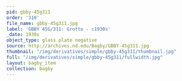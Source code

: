 ```yaml
---
pid: gbby-45g311
order: '310'
file_name: gbby-45g311.jpg
label: 'GBBY 45G/311: Grotto - c1930s'
_date: 1930s
object_type: glass plate negative
source: http://archives.nd.edu/Bagby/GBBY-45g311.jpg
thumbnail: "/img/derivatives/simple/gbby-45g311/thumbnail.jpg"
full: "/img/derivatives/simple/gbby-45g311/fullwidth.jpg"
layout: bagby_item
collection: bagby
---
```

